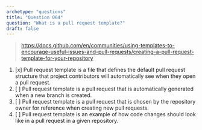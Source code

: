 ```yaml
---
archetype: "questions"
title: "Question 064"
question: "What is a pull request template?"
draft: false
---
```



> https://docs.github.com/en/communities/using-templates-to-encourage-useful-issues-and-pull-requests/creating-a-pull-request-template-for-your-repository
1. [x] Pull request template is a file that defines the default pull request structure that project contributors will automatically see when they open a pull request.
1. [ ] Pull request template is a pull request that is automatically generated when a new branch is created.
1. [ ] Pull request template is a pull request that is chosen by the repository owner for reference when creating new pull requests.
1. [ ] Pull request template is an example of how code changes should look like in a pull request in a given repository.
